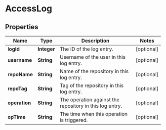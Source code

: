 # AccessLog

## Properties
Name | Type | Description | Notes
------------ | ------------- | ------------- | -------------
**logId** | **Integer** | The ID of the log entry. |  [optional]
**username** | **String** | Username of the user in this log entry. |  [optional]
**repoName** | **String** | Name of the repository in this log entry. |  [optional]
**repoTag** | **String** | Tag of the repository in this log entry. |  [optional]
**operation** | **String** | The operation against the repository in this log entry. |  [optional]
**opTime** | **String** | The time when this operation is triggered. |  [optional]
